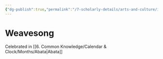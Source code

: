 ```yaml
---
{"dg-publish":true,"permalink":"/7-scholarly-details/arts-and-culture/international-festivals/weavesong/","noteIcon":""}
---
```


# Weavesong

Celebrated in [[6. Common Knowledge/Calendar & Clock/Months/Abata\|Abata]] 
